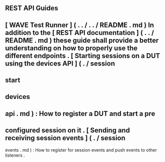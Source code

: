 #
REST
API
Guides
-
[
WAVE
Test
Runner
]
(
.
.
/
.
.
/
README
.
md
)
In
addition
to
the
[
REST
API
documentation
]
(
.
.
/
README
.
md
)
these
guide
shall
provide
a
better
understanding
on
how
to
properly
use
the
different
endpoints
.
[
Starting
sessions
on
a
DUT
using
the
devices
API
]
(
.
/
session
-
start
-
devices
-
api
.
md
)
:
How
to
register
a
DUT
and
start
a
pre
-
configured
session
on
it
.
[
Sending
and
receiving
session
events
]
(
.
/
session
-
events
.
md
)
:
How
to
register
for
session
events
and
push
events
to
other
listeners
.
